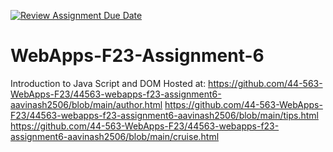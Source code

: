 [![Review Assignment Due Date](https://classroom.github.com/assets/deadline-readme-button-24ddc0f5d75046c5622901739e7c5dd533143b0c8e959d652212380cedb1ea36.svg)](https://classroom.github.com/a/b9NC0g7h)
# WebApps-F23-Assignment-6
Introduction to Java Script and DOM
Hosted at:
https://github.com/44-563-WebApps-F23/44563-webapps-f23-assignment6-aavinash2506/blob/main/author.html
https://github.com/44-563-WebApps-F23/44563-webapps-f23-assignment6-aavinash2506/blob/main/tips.html
https://github.com/44-563-WebApps-F23/44563-webapps-f23-assignment6-aavinash2506/blob/main/cruise.html

